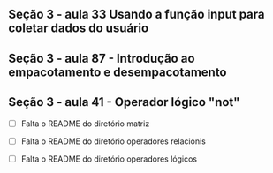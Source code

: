 ## Seção 3 - aula 33 Usando a função input para coletar dados do usuário


## Seção 3 - aula 87 - Introdução ao empacotamento e desempacotamento

## Seção 3 - aula 41 -  Operador lógico "not"

- [ ] Falta o README do diretório matriz
- [ ] Falta o README do diretório operadores relacionis
- [ ] Falta o README do diretório operadores lógicos













